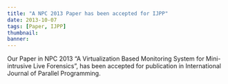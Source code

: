 ```yaml
---
title: "A NPC 2013 Paper has been accepted for IJPP"
date: 2013-10-07
tags: [Paper, IJPP]
thumbnail:
banner: 
---
```

Our Paper in  NPC 2013 “A Virtualization Based Monitoring System for Mini-intrusive Live Forensics”, has been accepted for publication in International Journal of Parallel Programming.